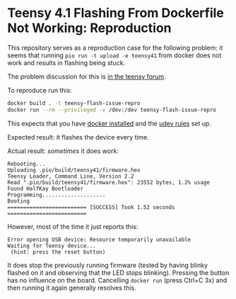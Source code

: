 # Teensy 4.1 Flashing From Dockerfile Not Working: Reproduction

This repository serves as a reproduction case for the following problem: it seems that running `pio run -t upload -e teensy41`
from docker does not work and results in flashing being stuck.

The problem discussion for this is [in the teensy forum](https://forum.pjrc.com/index.php?threads/how-to-flash-from-docker-container.77132/).

To reproduce run this:
```bash
docker build . -t teensy-flash-issue-repro
docker run --rm --privileged -v /dev:/dev teensy-flash-issue-repro
```

This expects that you have [docker installed](https://docs.docker.com/engine/install/) and the [udev rules](https://www.pjrc.com/teensy/00-teensy.rules) set up.

Expected result: it flashes the device every time.

Actual result: _sometimes_ it does work:
```
Rebooting...
Uploading .pio/build/teensy41/firmware.hex
Teensy Loader, Command Line, Version 2.2
Read ".pio/build/teensy41/firmware.hex": 23552 bytes, 1.2% usage
Found HalfKay Bootloader
Programming....................
Booting
========================= [SUCCESS] Took 1.52 seconds =========================
```

However, most of the time it just reports this:
```
Error opening USB device: Resource temporarily unavailable
Waiting for Teensy device...
 (hint: press the reset button)
```

It does stop the previously running firmware (tested by having blinky flashed on it and observing that the LED stops
blinking). Pressing the button has no influence on the board. Cancelling `docker run` (press Ctrl+C 3x) and then running
it again generally resolves this.
